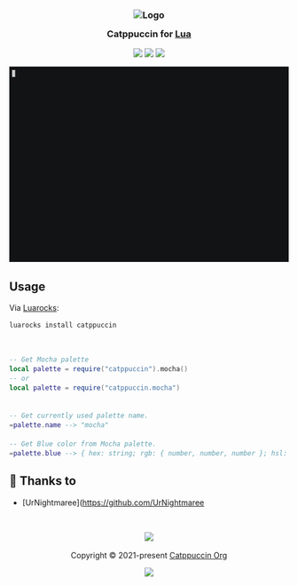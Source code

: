 <h3 align="center">
	<img src="https://raw.githubusercontent.com/catppuccin/catppuccin/main/assets/logos/exports/1544x1544_circle.png" width="100" alt="Logo"/><br/>
	<img src="https://raw.githubusercontent.com/catppuccin/catppuccin/main/assets/misc/transparent.png" height="30" width="0px"/>
	Catppuccin for <a href="https://lua.org">Lua</a>
	<img src="https://raw.githubusercontent.com/catppuccin/catppuccin/main/assets/misc/transparent.png" height="30" width="0px"/>
</h3>

<p align="center">
	<a href="https://github.com/UrNightmaree/catppuccin-lua/stargazers"><img src="https://img.shields.io/github/stars/UrNightmaree/catppuccin-lua?colorA=363a4f&colorB=b7bdf8&style=for-the-badge"></a>
	<a href="https://github.com/UrNightmaree/catppuccin-lua/issues"><img src="https://img.shields.io/github/issues/UrNightmaree/catppuccin-lua?colorA=363a4f&colorB=f5a97f&style=for-the-badge"></a>
	<a href="https://github.com/UrNightmaree/catppuccin-lua/contributors"><img src="https://img.shields.io/github/contributors/UrNightmaree/catppuccin-lua?colorA=363a4f&colorB=a6da95&style=for-the-badge"></a>
</p>

<p align="center">
	<img src="/assets/preview.webp"/>
</p>

## Usage

Via [Luarocks](https://luarocks.org):
```bash
luarocks install catppuccin
```
<br>

```lua
-- Get Mocha palette
local palette = require("catppuccin").mocha()
-- or
local palette = require("catppuccin.mocha")


-- Get currently used palette name.
=palette.name --> "mocha"

-- Get Blue color from Mocha palette.
=palette.blue --> { hex: string; rgb: { number, number, number }; hsl: { number, number, number } }
```

## 💝 Thanks to

- [UrNightmaree](https://github.com/UrNightmaree

&nbsp;

<p align="center">
	<img src="https://raw.githubusercontent.com/catppuccin/catppuccin/main/assets/footers/gray0_ctp_on_line.svg?sanitize=true" />
</p>

<p align="center">
	Copyright &copy; 2021-present <a href="https://github.com/catppuccin" target="_blank">Catppuccin Org</a>
</p>

<p align="center">
	<a href="https://github.com/catppuccin/catppuccin/blob/main/LICENSE"><img src="https://img.shields.io/static/v1.svg?style=for-the-badge&label=License&message=MIT&logoColor=d9e0ee&colorA=363a4f&colorB=b7bdf8"/></a>
</p>
